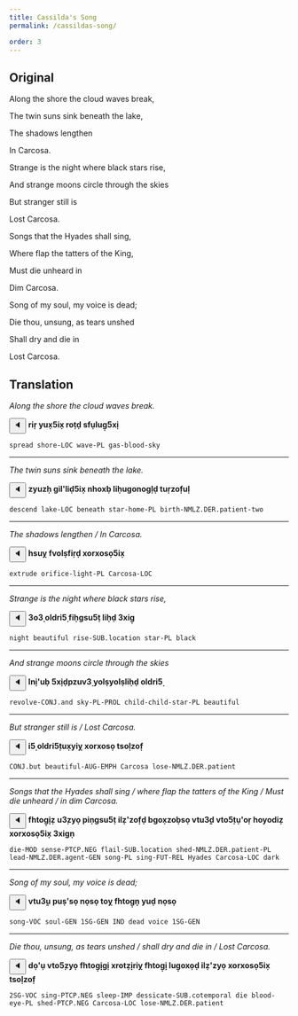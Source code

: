 ```yaml
---
title: Cassilda's Song
permalink: /cassildas-song/

order: 3
---
```


## Original

Along the shore the cloud waves break,

The twin suns sink beneath the lake,

The shadows lengthen

In Carcosa.

Strange is the night where black stars rise,

And strange moons circle through the skies

But stranger still is

Lost Carcosa.

Songs that the Hyades shall sing,

Where flap the tatters of the King,

Must die unheard in

Dim Carcosa.

Song of my soul, my voice is dead;

Die thou, unsung, as tears unshed

Shall dry and die in

Lost Carcosa.

## Translation

_Along the shore the cloud waves break._

<span class='spoken btnOnly'> <button class='speak' type='button' data-ipa='ɻiɻ juxʃix ɻʌθð sfuɮuɣʃxi'>🔈</button>  </span> <strong>riṛ yux̣5ix̣ roṭḍ sfụlug̣5xị</strong>

`spread shore-LOC wave-PL gas-blood-sky`

---

_The twin suns sink beneath the lake._

<span class='spoken btnOnly'> <button class='speak' type='button' data-ipa='zjuzχ ɣiɮʔɮiðʃix nχʌxβ ɮiχuɣənəɣɮð θuɻzəfuɮ'>🔈</button>  </span> <strong>zyuzḥ gil'liḍ5ix̣ nhoxḅ liḥugonogḷḍ tuṛzof̣uḷ</strong>

`descend lake-LOC beneath star-home-PL birth-NMLZ.DER.patient-two`

---

_The shadows lengthen / In Carcosa._

<span class='spoken btnOnly'> <button class='speak' type='button' data-ipa='χsuj fvʌɮsfiɻð xʌɻxəsəʃix'>🔈</button>  </span> <strong>hsuỵ fvolṣfiṛḍ xorxosọ5ix̣</strong>

`extrude orifice-light-PL Carcosa-LOC`

---

_Strange is the night where black stars rise,_

<span class='spoken btnOnly'> <button class='speak' type='button' data-ipa='ʒʌʒ ʌɮðɻiʃ fiχɣsuʃθ ɮiχð ʒxiɣ'>🔈</button>  </span> <strong>3o3̣ oldri5̣ fiḥgsu5ṭ liḥḍ 3xig̣</strong>

`night beautiful rise-SUB.location star-PL black`

---

_And strange moons circle through the skies_

<span class='spoken btnOnly'> <button class='speak' type='button' data-ipa='ɮniʔuβ ʃxiðɸzuvʒ jʌɮsjəɮsɮiχð ʌɮðɻiʃ'>🔈</button>  </span> <strong>lnị'uḅ 5xịḍpzuv3̣ yolṣyolṣliḥḍ oldri5̣</strong>

`revolve-CONJ.and sky-PL-PROL child-child-star-PL beautiful`

---

_But stranger still is / Lost Carcosa._

<span class='spoken btnOnly'> <button class='speak' type='button' data-ipa='iʃ ʌɮðɻiʃθuxjij xʌɻxəsə θsʌɮzəf'>🔈</button>  </span> <strong>i5̣ oldri5̣tux̣yiỵ xorxosọ tsoḷzof̣</strong>

`CONJ.but beautiful-AUG-EMPH Carcosa lose-NMLZ.DER.patient`

---

_Songs that the Hyades shall sing / where flap the tatters of the King / Must die unheard / in dim Carcosa._

<span class='spoken btnOnly'> <button class='speak' type='button' data-ipa='fχθʌɣiz uʒzjə ɸinɣsuʃθ iɮzʔzəfð βɣʌxzəβsə vθuʒð vθʌʃθuʔəɻ χʌjəðiz xʌɻxəsəʃix ʒxiɣn'>🔈</button>  </span> <strong>fhtog̣ị̣ẓ u3̣zyọ piṇgsu5ṭ ilẓ'zof̣ḍ bgox̣zoḅsọ vtu3̣ḍ vto5̣tụ'oṛ hoyodiẓ xorxosọ5ix̣ 3xigṇ</strong>

`die-MOD sense-PTCP.NEG flail-SUB.location shed-NMLZ.DER.patient-PL lead-NMLZ.DER.agent-GEN song-PL sing-FUT-REL Hyades Carcosa-LOC dark`

---

_Song of my soul, my voice is dead;_

<span class='spoken btnOnly'> <button class='speak' type='button' data-ipa='vθuʒu ɸusʔsə nʌsə θʌj fχθʌɣn juð nʌsə'>🔈</button>  </span> <strong>vtu3̣ụ puṣ'sọ nọsọ toỵ fhtog̣ṇ̣ yuḍ nọsọ</strong>

`song-VOC soul-GEN 1SG-GEN IND dead voice 1SG-GEN`

---

_Die thou, unsung, as tears unshed / shall dry and die in / Lost Carcosa._

<span class='spoken btnOnly'> <button class='speak' type='button' data-ipa='ðʌʔu vθʌʃzjə fχθʌɣiɣi xɻʌθziɻij fχθʌɣi ɮuɣəxəð iɮzʔzjə xʌɻxəsəʃix θsʌɮzəf'>🔈</button>  </span> <strong>dọ'ụ vto5̣zyọ fhtog̣ị̣gị xrotẓị̣riỵ fhtog̣ị̣ lug̣oxọḍ ilẓ'zyọ xorxosọ5ix̣ tsoḷzof̣</strong>

`2SG-VOC sing-PTCP.NEG sleep-IMP dessicate-SUB.cotemporal die blood-eye-PL shed-PTCP.NEG Carcosa-LOC lose-NMLZ.DER.patient`
